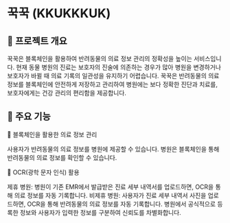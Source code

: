 # 꾹꾹 (KKUKKKUK)

## 📌 프로젝트 개요

꾹꾹은 블록체인을 활용하여 반려동물의 의료 정보 관리의 정확성을 높이는 서비스입니다.
현재 동물 병원의 진료는 보호자의 진술에 의존하는 경우가 많아 병원을 변경하거나 보호자가 바뀔 때 의료 기록의 일관성을 유지하기 어렵습니다.
꾹꾹은 반려동물의 의료 정보를 블록체인에 안전하게 저장하고 관리하여 병원에는 보다 정확한 진단과 치료를, 보호자에게는 건강 관리의 편리함을 제공합니다.

## 🎯 주요 기능

🔹 블록체인을 활용한 의료 정보 관리

  사용자가 반려동물의 의료 정보를 병원에 제공할 수 있습니다.
  병원은 블록체인을 통해 반려동물의 의료 정보를 확인할 수 있습니다.

🔹 OCR(광학 문자 인식) 활용

  제휴 병원: 병원이 기존 EMR에서 발급받은 진료 세부 내역서를 업로드하면, OCR을 통해 의료 정보를 자동 기록합니다.
  비제휴 병원: 사용자가 진료 세부 내역서 사진을 업로드하면, OCR을 통해 반려동물의 의료 정보를 자동 기록합니다.
  병원에서 공식적으로 등록한 정보와 사용자가 입력한 정보를 구분하여 신뢰도를 차별화합니다.
  
